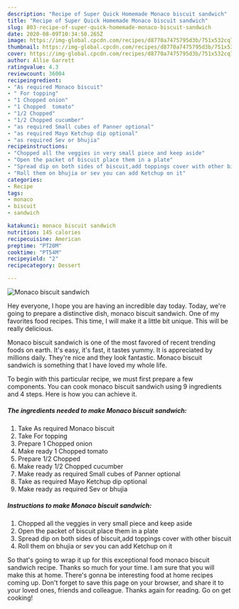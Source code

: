 ```yaml
---
description: "Recipe of Super Quick Homemade Monaco biscuit sandwich"
title: "Recipe of Super Quick Homemade Monaco biscuit sandwich"
slug: 803-recipe-of-super-quick-homemade-monaco-biscuit-sandwich
date: 2020-08-09T10:34:50.265Z
image: https://img-global.cpcdn.com/recipes/d8770a7475795d3b/751x532cq70/monaco-biscuit-sandwich-recipe-main-photo.jpg
thumbnail: https://img-global.cpcdn.com/recipes/d8770a7475795d3b/751x532cq70/monaco-biscuit-sandwich-recipe-main-photo.jpg
cover: https://img-global.cpcdn.com/recipes/d8770a7475795d3b/751x532cq70/monaco-biscuit-sandwich-recipe-main-photo.jpg
author: Allie Garrett
ratingvalue: 4.3
reviewcount: 36004
recipeingredient:
- "As required Monaco biscuit"
- " For topping"
- "1 Chopped onion"
- "1 Chopped  tomato"
- "1/2 Chopped"
- "1/2 Chopped cucumber"
- "as required Small cubes of Panner optional"
- "as required Mayo Ketchup dip optional"
- "as required Sev or bhujia"
recipeinstructions:
- "Chopped all the veggies in very small piece and keep aside"
- "Open the packet of biscuit place them in a plate"
- "Spread dip on both sides of biscuit,add toppings cover with other biscuit"
- "Roll them on bhujia or sev you can add Ketchup on it"
categories:
- Recipe
tags:
- monaco
- biscuit
- sandwich

katakunci: monaco biscuit sandwich 
nutrition: 145 calories
recipecuisine: American
preptime: "PT20M"
cooktime: "PT54M"
recipeyield: "2"
recipecategory: Dessert

---
```



![Monaco biscuit sandwich](https://img-global.cpcdn.com/recipes/d8770a7475795d3b/751x532cq70/monaco-biscuit-sandwich-recipe-main-photo.jpg)

Hey everyone, I hope you are having an incredible day today. Today, we're going to prepare a distinctive dish, monaco biscuit sandwich. One of my favorites food recipes. This time, I will make it a little bit unique. This will be really delicious.



Monaco biscuit sandwich is one of the most favored of recent trending foods on earth. It's easy, it's fast, it tastes yummy. It is appreciated by millions daily. They're nice and they look fantastic. Monaco biscuit sandwich is something that I have loved my whole life.


To begin with this particular recipe, we must first prepare a few components. You can cook monaco biscuit sandwich using 9 ingredients and 4 steps. Here is how you can achieve it.

<!--inarticleads1-->

##### The ingredients needed to make Monaco biscuit sandwich:

1. Take As required Monaco biscuit
1. Take  For topping
1. Prepare 1 Chopped onion
1. Make ready 1 Chopped  tomato
1. Prepare 1/2 Chopped
1. Make ready 1/2 Chopped cucumber
1. Make ready as required Small cubes of Panner optional
1. Take as required Mayo Ketchup dip optional
1. Make ready as required Sev or bhujia




<!--inarticleads2-->

##### Instructions to make Monaco biscuit sandwich:

1. Chopped all the veggies in very small piece and keep aside
1. Open the packet of biscuit place them in a plate
1. Spread dip on both sides of biscuit,add toppings cover with other biscuit
1. Roll them on bhujia or sev you can add Ketchup on it




So that's going to wrap it up for this exceptional food monaco biscuit sandwich recipe. Thanks so much for your time. I am sure that you will make this at home. There's gonna be interesting food at home recipes coming up. Don't forget to save this page on your browser, and share it to your loved ones, friends and colleague. Thanks again for reading. Go on get cooking!
